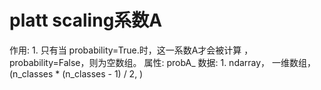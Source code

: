 # platt scaling系数A

作用: 1. 只有当 probability=True.时，这一系数A才会被计算 ，probability=False，则为空数组。
属性: probA_
数据: 1. ndarray， 一维数组， (n_classes * (n_classes - 1) / 2, )